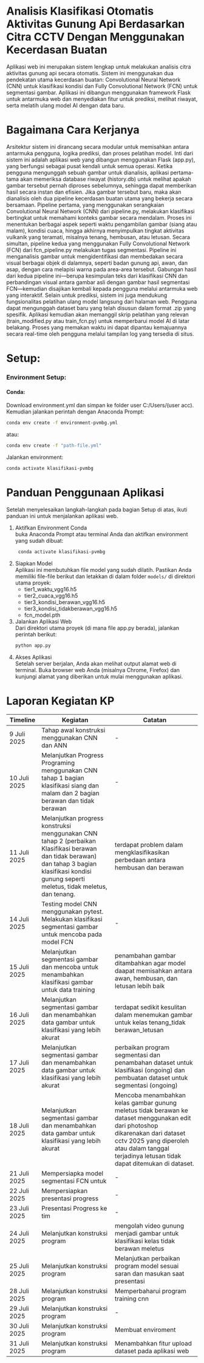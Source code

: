 # Analisis Klasifikasi Otomatis Aktivitas Gunung Api Berdasarkan Citra CCTV Dengan Menggunakan Kecerdasan Buatan
Aplikasi web ini merupakan sistem lengkap untuk melakukan analisis citra aktivitas gunung api secara otomatis. Sistem ini menggunakan dua pendekatan utama kecerdasan buatan: Convolutional Neural Network (CNN) untuk klasifikasi kondisi dan Fully Convolutional Network (FCN) untuk segmentasi gambar. Aplikasi ini dibangun menggunakan framework Flask untuk antarmuka web dan menyediakan fitur untuk prediksi, melihat riwayat, serta melatih ulang model AI dengan data baru.

# Bagaimana Cara Kerjanya
Arsitektur sistem ini dirancang secara modular untuk memisahkan antara antarmuka pengguna, logika prediksi, dan proses pelatihan model. Inti dari sistem ini adalah aplikasi web yang dibangun menggunakan Flask (app.py), yang berfungsi sebagai pusat kendali untuk semua operasi. Ketika pengguna mengunggah sebuah gambar untuk dianalisis, aplikasi pertama-tama akan memeriksa database riwayat (history.db) untuk melihat apakah gambar tersebut pernah diproses sebelumnya, sehingga dapat memberikan hasil secara instan dan efisien.  Jika gambar tersebut baru, maka akan dianalisis oleh dua pipeline kecerdasan buatan utama yang bekerja secara bersamaan. Pipeline pertama, yang menggunakan serangkaian Convolutional Neural Network (CNN) dari pipeline.py, melakukan klasifikasi bertingkat untuk memahami konteks gambar secara mendalam. Proses ini menentukan berbagai aspek seperti waktu pengambilan gambar (siang atau malam), kondisi cuaca, hingga akhirnya menyimpulkan tingkat aktivitas vulkanik yang teramati, misalnya tenang, hembusan, atau letusan. Secara simultan, pipeline kedua yang menggunakan Fully Convolutional Network (FCN) dari fcn_pipeline.py melakukan tugas segmentasi. Pipeline ini menganalisis gambar untuk mengidentifikasi dan membedakan secara visual berbagai objek di dalamnya, seperti badan gunung api, awan, dan asap, dengan cara melapisi warna pada area-area tersebut. Gabungan hasil dari kedua pipeline ini—berupa kesimpulan teks dari klasifikasi CNN dan perbandingan visual antara gambar asli dengan gambar hasil segmentasi FCN—kemudian disajikan kembali kepada pengguna melalui antarmuka web yang interaktif. Selain untuk prediksi, sistem ini juga mendukung fungsionalitas pelatihan ulang model langsung dari halaman web. Pengguna dapat mengunggah dataset baru yang telah disusun dalam format .zip yang spesifik. Aplikasi kemudian akan memanggil skrip pelatihan yang relevan (train_modified.py atau train_fcn.py) untuk memperbarui model AI di latar belakang.  Proses yang memakan waktu ini dapat dipantau kemajuannya secara real-time oleh pengguna melalui tampilan log yang tersedia di situs.

# Setup:
### Environment Setup:
#### Conda:
Download environment.yml dan simpan ke folder user C:/Users/(user acc).<br/>
Kemudian jalankan perintah dengan Anaconda Prompt:
```bash
conda env create -f environment-pvmbg.yml
```
atau:
```bash
conda env create -f "path-file.yml"
```
Jalankan environment:
```bash
conda activate klasifikasi-pvmbg
```
# Panduan Penggunaan Aplikasi
Setelah menyelesaikan langkah-langkah pada bagian Setup di atas, ikuti panduan ini untuk menjalankan aplikasi web.
1. Aktifkan Environment Conda <br/>
   buka Anaconda Prompt atau terminal Anda dan aktifkan environment yang sudah dibuat:
   ```bash
    conda activate klasifikasi-pvmbg
   ```
2. Siapkan Model <br/>
   Aplikasi ini membutuhkan file model yang sudah dilatih. Pastikan Anda memiliki file-file berikut dan letakkan di dalam folder `models/` di direktori utama proyek:
   * tier1_waktu_vgg16.h5
   * tier2_cuaca_vgg16.h5
   * tier3_kondisi_berawan_vgg16.h5
   * tier3_kondisi_tidakberawan_vgg16.h5
   * fcn_model.pth
3. Jalankan Aplikasi Web <br/>
   Dari direktori utama proyek (di mana file app.py berada), jalankan perintah berikut:
   ```bash
   python app.py
   ```
5. Akses Aplikasi <br/>
   Setelah server berjalan, Anda akan melihat output alamat web di terminal. Buka browser web Anda (misalnya Chrome, Firefox) dan kunjungi alamat yang diberikan untuk mulai menggunakan aplikasi.
   
# Laporan Kegiatan KP
| Timeline | Kegiatan | Catatan |
|----------|----------|----------|
| 9 Juli 2025 | Tahap awal konstruksi menggunakan CNN dan ANN|  - |
| 10 Juli 2025 | Melanjutkan Progress Programing menggunakan CNN tahap 1 bagian klasifikasi siang dan malam dan 2 bagian berawan dan tidak berawan | - |
|11 Juli 2025 | Melanjutkan progress konstruksi menggunakan CNN tahap 2 (perbaikan Klasifikasi berawan dan tidak berawan) dan tahap 3 bagian klasifikasi kondisi gunung seperti meletus, tidak meletus, dan tenang. | terdapat problem dalam mengklasifikasikan perbedaan antara hembusan dan berawan |
| 14 Juli 2025 | Testing model CNN menggunakan pytest. Melakukan klasifikasi segmentasi gambar untuk mencoba pada model FCN | - |
| 15 Juli 2025 | Melanjutkan segmentasi gambar dan mencoba untuk menambahkan klasifikasi gambar untuk data training | penambahan gambar ditambahkan agar model daapat memisahkan antara awan, hembusan, dan letusan lebih baik |
| 16 Juli 2025 | Melanjutkan segmentasi gambar dan menambahkan data gambar untuk klasifikasi yang lebih akurat | terdapat sedikit kesulitan dalam menemukan gambar untuk kelas tenang_tidak berawan_letusan |
| 17 Juli 2025 | Melanjutkan segmentasi gambar dan menambahkan data gambar untuk klasifikasi yang lebih akurat | perbaikan program segmentasi dan penambahan dataset untuk klasifikasi (ongoing) dan pembuatan dataset untuk segmentasi (ongoing) |
| 18 Juli 2025 | Melanjutkan segmentasi gambar dan menambahkan data gambar untuk klasifikasi yang lebih akurat | Mencoba menambahkan kelas gambar gunung meletus tidak berawan ke dataset menggunakan edit dari photoshop dikarenakan dari dataset cctv 2025 yang diperoleh atau dalam tanggal terjadinya letusan tidak dapat ditemukan di dataset. |
| 21 Juli 2025 | Mempersiapka model segmentasi FCN untuk | - |
| 22 Juli 2025 | Mempersiapkan presentasi progress | - |
| 23 Juli 2025 | Presentasi Progress ke tim | - |
| 24 Juli 2025 | Melanjutkan konstruksi program | mengolah video gunung menjadi gambar untuk klasifikasi kelas tidak berawan meletus |
| 25 Juli 2025 | Melanjutkan konstruksi program | Melanjutkan perbaikan program model sesuai saran dan masukan saat presentasi |
| 28 Juli 2025 | Melanjutkan konstruksi program | Memperbaharui program training cnn |
| 29 Juli 2025 | Melanjutkan konstruksi program | - |
| 30 Juli 2025 | Melanjutkan konstruksi program | Membuat enviroment |
| 31 Juli 2025 | Melanjutkan konstruksi program | Menambahkan fitur upload dataset pada aplikasi web |
